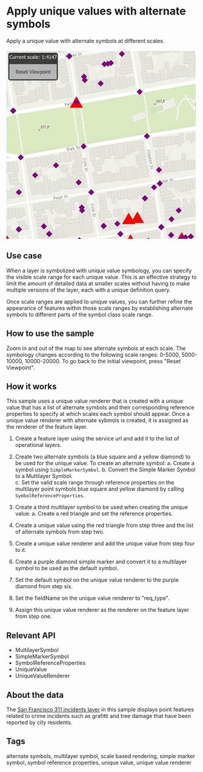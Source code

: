# Apply unique values with alternate symbols

Apply a unique value with alternate symbols at different scales.

![](screenshot.png)

## Use case

When a layer is symbolized with unique value symbology, you can specify the visible scale range for each unique value. This is an effective strategy to limit the amount of detailed data at smaller scales without having to make multiple versions of the layer, each with a unique definition query.

Once scale ranges are applied to unique values, you can further refine the appearance of features within those scale ranges by establishing alternate symbols to different parts of the symbol class scale range.

## How to use the sample

Zoom in and out of the map to see alternate symbols at each scale. The symbology changes according to the following scale ranges: 0-5000, 5000-10000, 10000-20000. To go back to the initial viewpoint, press "Reset Viewpoint".

## How it works

This sample uses a unique value renderer that is created with a unique value that has a list of alternate symbols and their corresponding reference properties to specify at which scales each symbol should appear. Once a unique value renderer with alternate sybmols is created, it is assigned as the renderer of the feature layer.

1. Create a feature layer using the service url and add it to the list of operational layers.
2. Create two alternate symbols (a blue square and a yellow diamond) to be used for the unique value. To create an alternate symbol:
    a. Create a symbol using `SimpleMarkerSymbol`.
    b. Convert the Simple Marker Symbol to a Multilayer Symbol.   
    c. Set the valid scale range through reference properties on the multilayer point symbols blue square and yellow diamond by calling `SymbolReferenceProperties`.
    
3. Create a third multilayer symbol to be used when creating the unique value:
    a. Create a red triangle and set the reference properties.
    
4. Create a unique value using the red triangle from step three and the list of alternate symbols from step two.
5. Create a unique value renderer and add the unique value from step four to it.
6. Create a purple diamond simple marker and convert it to a multilayer symbol to be used as the default symbol.
7. Set the default symbol on the unique value renderer to the purple diamond from step six.
8. Set the fieldName on the unique value renderer to "req_type".
9. Assign this unique value renderer as the renderer on the feature layer from step one.

## Relevant API

* MultilayerSymbol
* SimpleMarkerSymbol
* SymbolReferenceProperties
* UniqueValue
* UniqueValueRenderer

## About the data

The [San Francisco 311 incidents layer](https://services2.arcgis.com/ZQgQTuoyBrtmoGdP/arcgis/rest/services/SF_311_Incidents/FeatureServer/0) in this sample displays point features related to crime incidents such as grafitti and tree damage that have been reported by city residents.

## Tags

alternate symbols, multilayer symbol, scale based rendering, simple marker symbol, symbol reference properties, unique value, unique value renderer
